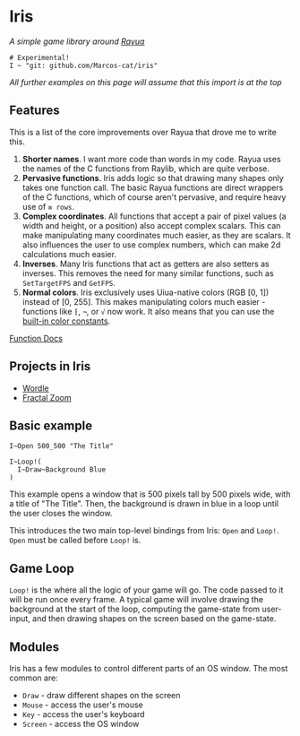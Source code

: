 # Iris

*A simple game library around [Rayua](https://github.com/uiua-lang/rayua)*

```uiua
# Experimental!
I ~ "git: github.com/Marcos-cat/iris"
```

*All further examples on this page will assume that this import is at the top*

## Features

This is a list of the core improvements over Rayua that drove me to write this.

1. **Shorter names**. I want more code than words in my code. Rayua uses the
   names of the C functions from Raylib, which are quite verbose.
2. **Pervasive functions**. Iris adds logic so that drawing many shapes only
   takes one function call. The basic Rayua functions are direct wrappers of the
   C functions, which of course aren't pervasive, and require heavy use of
   `≡ rows`.
3. **Complex coordinates**. All functions that accept a pair of pixel values (a
   width and height, or a position) also accept complex scalars. This can make
   manipulating many coordinates much easier, as they are scalars. It also
   influences the user to use complex numbers, which can make 2d calculations
   much easier.
4. **Inverses**. Many Iris functions that act as getters are also setters as
   inverses. This removes the need for many similar functions, such as
   `SetTargetFPS` and `GetFPS`.
5. **Normal colors**. Iris exclusively uses Uiua-native colors (RGB \[0, 1\])
   instead of \[0, 255\]. This makes manipulating colors much easier - functions
   like `⁅`, `¬`, or `√` now work. It also means that you can use the
   [built-in color constants](https://www.uiua.org/docs/constants).

[Function Docs](https://marcos-cat.github.io/iris/)

## Projects in Iris

- [Wordle](https://github.com/Marcos-cat/wordle-uiua)
- [Fractal Zoom](https://github.com/ronondex2009/Uiua-Interactive-Fractal-Zoomer)

## Basic example

```uiua
I~Open 500_500 "The Title"

I~Loop!(
  I~Draw~Background Blue
)
```

This example opens a window that is 500 pixels tall by 500 pixels wide, with a
title of "The Title". Then, the background is drawn in blue in a loop until the
user closes the window.

This introduces the two main top-level bindings from Iris: `Open` and `Loop!`.
`Open` must be called before `Loop!` is.

## Game Loop

`Loop!` is the where all the logic of your game will go. The code passed to it
will be run once every frame. A typical game will involve drawing the background
at the start of the loop, computing the game-state from user-input, and then
drawing shapes on the screen based on the game-state.

## Modules

Iris has a few modules to control different parts of an OS window. The most
common are:

- `Draw` - draw different shapes on the screen
- `Mouse` - access the user's mouse
- `Key` - access the user's keyboard
- `Screen` - access the OS window
